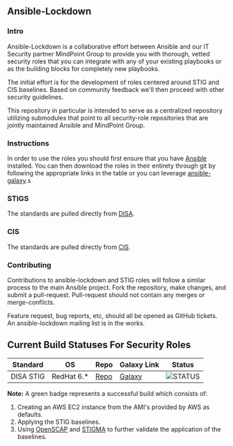 Ansible-Lockdown
----------------


### Intro

Ansible-Lockdown is a collaborative effort between Ansible and our IT Security partner MindPoint Group to provide you with thorough, vetted security roles that you can integrate with any of your existing playbooks or as the building blocks for completely new playbooks. 

The initial effort is for the development of roles centered around STIG and CIS baselines. Based on community feedback we'll then proceed with other security guidelines.

This repository in particular is intended to serve as a centralized repository utilizing submodules that point to all security-role repositories that are jointly maintained Ansible and MindPoint Group. 


### Instructions

In order to use the roles you should first ensure that you have [Ansible][ansible-docs] installed. You can then download the roles in their entirety through git by following the appropriate links in the table or you can leverage [ansible-galaxy][galaxy-url].s


### STIGS

The standards are pulled directly from [DISA]. 


### CIS 

The standards are pulled directly from [CIS].


### Contributing

Contributions to ansible-lockdown and STIG roles will follow a similar process to the main Ansible project. Fork the repository, make changes, and submit a pull-request. Pull-request should not contain any merges or merge-conflicts.

Feature request, bug reports, etc, should all be opened as GitHub tickets. An ansible-lockdown mailing list is in the works.


Current Build Statuses For Security Roles
----------------------------------------------------------------------------------------------------


|    Standard  |      OS      |     Repo     |       Galaxy Link        |          Status          | 
| -------------|--------------|--------------|--------------------------|--------------------------|
|   DISA STIG  |   RedHat 6.* |   [Repo][0]  |  [Galaxy][galaxy-rhel6]  |  ![STATUS][rhel6status]  |

**Note:** A green badge represents a successful build which consists of:
  1. Creating an AWS EC2 instance from the AMI's provided by AWS as defaults.
  2. Applying the STIG baselines.
  3. Using [OpenSCAP][openscap] and [STIGMA][stigma-repo] to further validate the application of the baselines.




[0]:https://github.com/nousdefions/RHEL6-STIG
[rhel6status]:https://codeship.com/projects/6ff25160-95b3-0132-d4fc-466960a0e7d2/status?branch=devel
[DISA]:http://iase.disa.mil/stigs/Pages/index.aspx
[CIS]:https://benchmarks.cisecurity.org
[stigma-repo]:https://github.com/defionscode/STIGMA
[openscap]:http://www.open-scap.org/page/Main_Page
[galaxy-rhel6]:http://
[ansible-docs]:http://docs.ansible.com/
[galaxy-url]:https://galaxy.ansible.com/intro